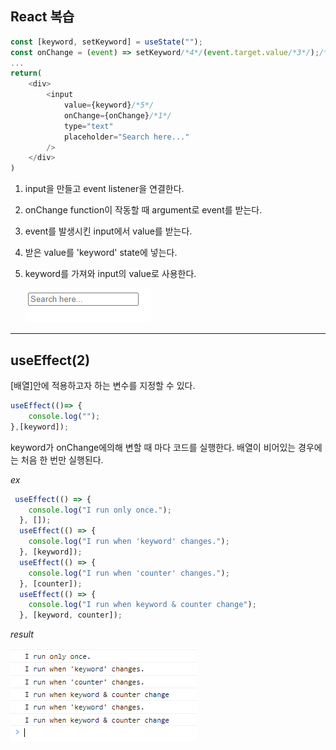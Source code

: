 ## React 복습

```Javascript
const [keyword, setKeyword] = useState("");
const onChange = (event) => setKeyword/*4*/(event.target.value/*3*/);/*2*/
...
return(
    <div>
        <input
            value={keyword}/*5*/
            onChange={onChange}/*1*/
            type="text"
            placeholder="Search here..."
        />
    </div>
)
```

1. input을 만들고 event listener을 연결한다.
2. onChange function이 작동할 때 argument로 event를 받는다.
3. event를 발생시킨 input에서 value를 받는다.
4. 받은 value를 'keyword' state에 넣는다.
5. keyword를 가져와 input의 value로 사용한다.

   ![결과](https://github.com/saladlemon/TIL/blob/main/2023/0216recap.PNG?raw=true)

---

## useEffect(2)

[배열]안에 적용하고자 하는 변수를 지정할 수 있다.

```Javascript
useEffect(()=> {
    console.log("");
},[keyword]);
```

keyword가 onChange에의해 변할 때 마다 코드를 실행한다. 배열이 비어있는 경우에는 처음 한 번만 실행된다.

_ex_

```Javascript
 useEffect(() => {
    console.log("I run only once.");
  }, []);
  useEffect(() => {
    console.log("I run when 'keyword' changes.");
  }, [keyword]);
  useEffect(() => {
    console.log("I run when 'counter' changes.");
  }, [counter]);
  useEffect(() => {
    console.log("I run when keyword & counter change");
  }, [keyword, counter]);
```

_result_

![useEffect](https://github.com/saladlemon/TIL/blob/main/2023/0216useEffect.PNG?raw=true)
